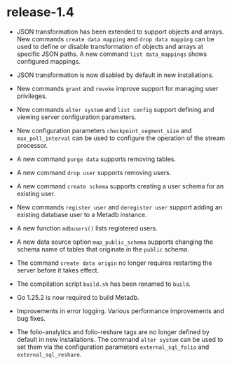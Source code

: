 # release-1.4

* JSON transformation has been extended to support objects and arrays.
  New commands `create data mapping` and `drop data mapping` can be
  used to define or disable transformation of objects and arrays at
  specific JSON paths.  A new command `list data_mappings` shows
  configured mappings.

* JSON transformation is now disabled by default in new installations.

* New commands `grant` and `revoke` improve support for managing user
  privileges.

* New commands `alter system` and `list config` support defining and
  viewing server configuration parameters.

* New configuration parameters `checkpoint_segment_size` and
  `max_poll_interval` can be used to configure the operation of the
  stream processor.

* A new command `purge data` supports removing tables.

* A new command `drop user` supports removing users.

* A new command `create schema` supports creating a user schema for an
  existing user.

* New commands `register user` and `deregister user` support adding an
  existing database user to a Metadb instance.

* A new function `mdbusers()` lists registered users.

* A new data source option `map_public_schema` supports changing the
  schema name of tables that originate in the `public` schema.

* The command `create data origin` no longer requires restarting the
  server before it takes effect.

* The compilation script `build.sh` has been renamed to `build`.

* Go 1.25.2 is now required to build Metadb.

* Improvements in error logging.  Various performance improvements and
  bug fixes.

* The folio-analytics and folio-reshare tags are no longer defined by
  default in new installations.  The command `alter system` can be
  used to set them via the configuration parameters
  `external_sql_folio` and `external_sql_reshare`.

